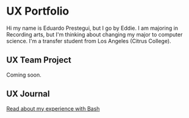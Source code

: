 # UX Portfolio

Hi my name is Eduardo Prestegui, but I go by Eddie. I am majoring in Recording arts, but I'm thinking about changing my major to computer science. I'm a transfer student from Los Angeles (Citrus College). 

## UX Team Project

Coming soon.

## UX Journal

[Read about my experience with Bash](j01/)
